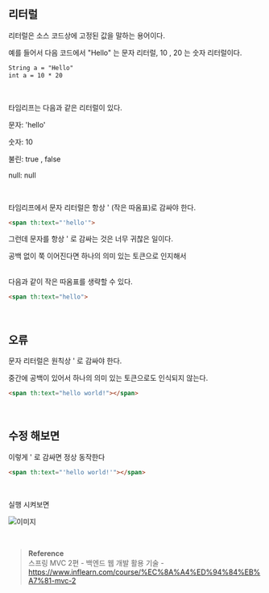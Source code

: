 ## 리터럴

리터럴은 소스 코드상에 고정된 값을 말하는 용어이다.

예를 들어서 다음 코드에서 "Hello" 는 문자 리터럴, 10 , 20 는 숫자 리터럴이다.

```html
String a = "Hello"
int a = 10 * 20
```

<br/>

타임리프는 다음과 같은 리터럴이 있다.

문자: 'hello'

숫자: 10

불린: true , false

null: null

<br/>

타임리프에서 문자 리터럴은 항상 ' (작은 따옴표)로 감싸야 한다.

```html
<span th:text="'hello'">
```

그런데 문자를 항상 ' 로 감싸는 것은 너무 귀찮은 일이다. 

공백 없이 쭉 이어진다면 하나의 의미 있는 토큰으로 인지해서 

<br/>다음과 같이 작은 따옴표를 생략할 수 있다.

```html
<span th:text="hello">
```

<br/>

## 오류

문자 리터럴은 원칙상 ' 로 감싸야 한다. 

중간에 공백이 있어서 하나의 의미 있는 토큰으로도 인식되지 않는다.

```html
<span th:text="hello world!"></span>
```

<br/>

## 수정 해보면

이렇게 ' 로 감싸면 정상 동작한다
```html
<span th:text="'hello world!'"></span>
```

<br/>

실행 시켜보면


![이미지](/programming/img/겨4.PNG)

<br/>

>**Reference** <br/>스프링 MVC 2편 - 백엔드 웹 개발 활용 기술 - https://www.inflearn.com/course/%EC%8A%A4%ED%94%84%EB%A7%81-mvc-2